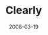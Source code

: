 ---
layout: music 
title: "Clearly"
date: 2008-03-19 
description: "Music from the Consumed journey."
sc-permalink-url: "http://soundcloud.com/crdschurch/clearly"
audio: "http://s3.amazonaws.com/crossroads-media/music/audio/Clearly.mp3"
audio-duration: "03:11"
tag: 
 - consumed
 - clearly
src: "http://s3.amazonaws.com/crossroads-media/images/DefaultVideoImage.jpg"
---